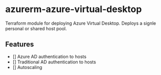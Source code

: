 # azurerm-azure-virtual-desktop
Terraform module for deploying Azure Virtual Desktop. Deploys a signle personal or shared host pool.

<!-- BEGINNING OF PRE-COMMIT-TERRAFORM DOCS HOOK -->

<!-- END OF PRE-COMMIT-TERRAFORM DOCS HOOK -->

## Features
 - [] Azure AD authentication to hosts
 - [] Traditional AD authentication to hosts
 - [] Autoscaling